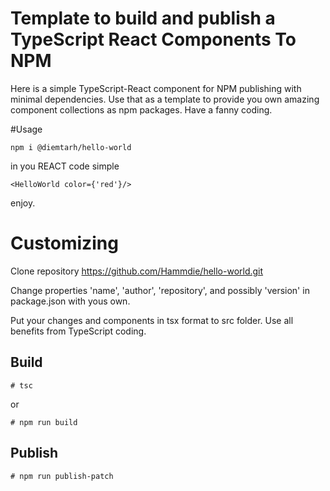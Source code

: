 # Template to build and publish a TypeScript React Components To NPM
Here is a simple TypeScript-React component for NPM publishing with minimal dependencies.
Use that as a template to provide you own amazing component collections as npm packages.  Have a fanny coding. 

#Usage
```
npm i @diemtarh/hello-world
```

in you REACT code simple
```
<HelloWorld color={'red'}/>
```

enjoy.

# Customizing
Clone repository https://github.com/Hammdie/hello-world.git

Change properties 'name', 'author', 'repository', and possibly 'version' in package.json 
with yous own. 

Put your changes and components in tsx format to src folder. Use all benefits from TypeScript coding.

## Build 
```
# tsc
```
or

```
# npm run build
```

## Publish
```
# npm run publish-patch
``` 



